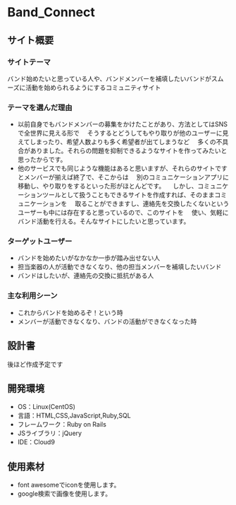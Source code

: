 # Band_Connect​

## サイト概要
### サイトテーマ
バンド始めたいと思っている人や、バンドメンバーを補填したいバンドがスムーズに活動を始められるようにするコミュニティサイト

### テーマを選んだ理由
- 以前自身でもバンドメンバーの募集をかけたことがあり、方法としてはSNSで全世界に見える形で
　そうするとどうしてもやり取りが他のユーザーに見えてしまったり、希望人数よりも多く希望者が出てしまうなど
　多くの不具合がありました。それらの問題を抑制できるようなサイトを作ってみたいと思ったからです。
- 他のサービスでも同じような機能はあると思いますが、それらのサイトですとメンバーが揃えば終了で、そこからは
　別のコミュニケーションアプリに移動し、やり取りをするといった形がほとんどです。
　しかし、コミュニケーションツールとして扱うこともできるサイトを作成すれば、そのままコミュニケーションを
　取ることができますし、連絡先を交換したくないというユーザーも中には存在すると思っているので、このサイトを
　使い、気軽にバンド活動を行える。そんなサイトにしたいと思っています。
​
### ターゲットユーザー
- バンドを始めたいがなかなか一歩が踏み出せない人
- 担当楽器の人が活動できなくなり、他の担当メンバーを補填したいバンド
- バンドはしたいが、連絡先の交換に抵抗がある人
​
### 主な利用シーン
- これからバンドを始めるぞ！という時
- メンバーが活動できなくなり、バンドの活動ができなくなった時

## 設計書
後ほど作成予定です
​
## 開発環境
- OS：Linux(CentOS)
- 言語：HTML,CSS,JavaScript,Ruby,SQL
- フレームワーク：Ruby on Rails
- JSライブラリ：jQuery
- IDE：Cloud9
​
## 使用素材
- font awesomeでiconを使用します。
- google検索で画像を使用します。